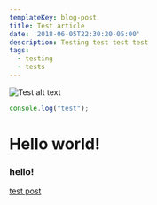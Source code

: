 ```yaml
---
templateKey: blog-post
title: Test article
date: '2018-06-05T22:30:20-05:00'
description: Testing test test test
tags:
  - testing
  - tests
---
```

![Test alt text](/img/freecodecamp-socialbanner.png)

```javascript
console.log("test");
```

# Hello world!

### hello!

<p><a href="https://test.com">test post</a>
